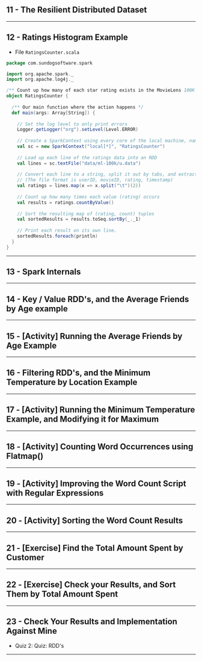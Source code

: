 ## 11 - The Resilient Distributed Dataset

***

## 12 - Ratings Histogram Example
* File `RatingsCounter.scala`
```scala
package com.sundogsoftware.spark

import org.apache.spark._
import org.apache.log4j._

/** Count up how many of each star rating exists in the MovieLens 100K data set. */
object RatingsCounter {
 
  /** Our main function where the action happens */
  def main(args: Array[String]) {
   
    // Set the log level to only print errors
    Logger.getLogger("org").setLevel(Level.ERROR)
        
    // Create a SparkContext using every core of the local machine, named RatingsCounter
    val sc = new SparkContext("local[*]", "RatingsCounter")
   
    // Load up each line of the ratings data into an RDD
    val lines = sc.textFile("data/ml-100k/u.data")
    
    // Convert each line to a string, split it out by tabs, and extract the third field.
    // (The file format is userID, movieID, rating, timestamp)
    val ratings = lines.map(x => x.split("\t")(2))
    
    // Count up how many times each value (rating) occurs
    val results = ratings.countByValue()
    
    // Sort the resulting map of (rating, count) tuples
    val sortedResults = results.toSeq.sortBy(_._1)
    
    // Print each result on its own line.
    sortedResults.foreach(println)
  }
}
```
***

## 13 - Spark Internals

***

## 14 - Key / Value RDD's, and the Average Friends by Age example

***

## 15 - [Activity] Running the Average Friends by Age Example

***

## 16 - Filtering RDD's, and the Minimum Temperature by Location Example

***

## 17 - [Activity] Running the Minimum Temperature Example, and Modifying it for Maximum

***

## 18 - [Activity] Counting Word Occurrences using Flatmap()

***

## 19 - [Activity] Improving the Word Count Script with Regular Expressions

***

## 20 - [Activity] Sorting the Word Count Results

***

## 21 - [Exercise] Find the Total Amount Spent by Customer

***

## 22 - [Exercise] Check your Results, and Sort Them by Total Amount Spent

***

## 23 - Check Your Results and Implementation Against Mine
* Quiz 2: Quiz: RDD's

***
